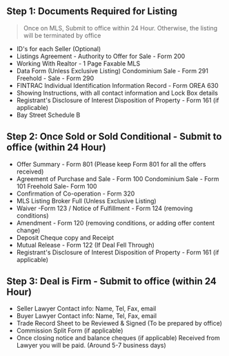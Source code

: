 **Step 1: Documents Required for Listing**
---
>Once on MLS, Submit to office within 24 Hour. Otherwise, the listing will be terminated by office

 - ID's for each Seller (Optional)
 - Listings Agreement - Authority to Offer for Sale - Form 200
  - Working With Realtor - 1 Page Faxable MLS
  - Data Form (Unless Exclusive Listing)
	 Condominium Sale - Form 291
	 Freehold - Sale - Form 290
   - FINTRAC Individual Identification Information Record - Form OREA 630
   - Showing Instructions, with all contact information and Lock Box details
   - Registrant's Disclosure of Interest Disposition of Property - Form 161 (if applicable)
   - Bay Street Schedule B

**Step 2: Once Sold or Sold Conditional - Submit to office (within 24 Hour)**
---
- Offer Summary - Form 801 (Please keep Form 801 for all the offers received)
- Agreement of Purchase and Sale - Form 100
	 Condominium Sale - Form 101
	 Freehold Sale- Form 100
 - Confirmation of Co-operation - Form 320
- MLS Listing Broker Full (Unless Exclusive Listing)
- Waiver -Form 123 / Notice of Fulfillment - Form 124 (removing conditions)
- Amendment - Form 120 (removing conditions, or adding offer content change)
- Deposit Cheque copy and Receipt
- Mutual Release - Form 122 (If Deal Fell Through)
- Registrant's Disclosure of Interest Disposition of Property - Form 161 (if applicable)

**Step 3: Deal is Firm - Submit to office (within 24 Hour)**
---
- Seller Lawyer Contact info: Name, Tel, Fax, email
- Buyer Lawyer Contact info: Name, Tel, Fax, email
- Trade Record Sheet to be Reviewed & Signed (To be prepared by office)
- Commission Split Form (if applicable)
- Once closing notice and balance cheques (if applicable) Received from Lawyer you will be paid. (Around 5-7 business days)

